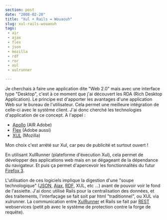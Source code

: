 ```yaml
---
section: post
date: "2008-02-20"
title: "Xul + Rails = Wouaouh"
slug: xul-rails-wouaouh
tags:
 - air
 - ajax
 - flex
 - json
 - mozilla
 - rdf
 - ror
 - xul
 - xulrunner

---
```


Je cherchais à faire une application dite "Web 2.0" mais avec une interface type "Desktop", c'est à ce moment que j'ai découvert les RDA (Rich Desktop Application). Le principe est d'apporter les avantages d'une application Web sur le bureau de l'utilisateur. Cela permet une meilleure intégration de celle-ci avec le systême client.
J'ai donc cherché les technologies d'application de ce concept.
A l'appel :

  * [Apollo](http://labs.adobe.com/technologies/air/) (AIR Adobe)
  * [Flex](http://www.adobe.com/fr/products/flex/) (Adobe aussi)
  * [XUL](http://www.mozilla.org/projects/xul/) (Mozilla)

Mon choix c'est arrété sur Xul, car peu de publicité et surtout ouvert !

En utilisant XulRunner (plateforme d'éxecution Xul), cela permet de développer des applications web mais en se dégageant de la dépendance du navigateur. Et puis ça permet d'apercevoir les fonctionnalités du futur [Firefox 3](http://www.mozilla.com/en-US/firefox/all-beta.html).

L'utilisation de ces logiciels implique la digestion d'une "soupe technologique" ([JSON](http://www.json.org), [Ajax](http://fr.wikipedia.org/wiki/Asynchronous_JavaScript_and_XML), [RDF](http://fr.wikipedia.org/wiki/RDF), XUL, etc ...) avant de pouvoir voir le fond de l'assiette. J'ai donc utilisé Rails pour la centralisation des données, et des traitements, l'interfaçage se fait soit par html "traditionnel", ou XUL via xulrunner. La communication entre [XulRunner](http://developer.mozilla.org/fr/docs/XULRunner) et Rails se fait par [REST](http://fr.wikipedia.org/wiki/Rest) webservices (petit pb avec le système de protection contre la forge de requête).
